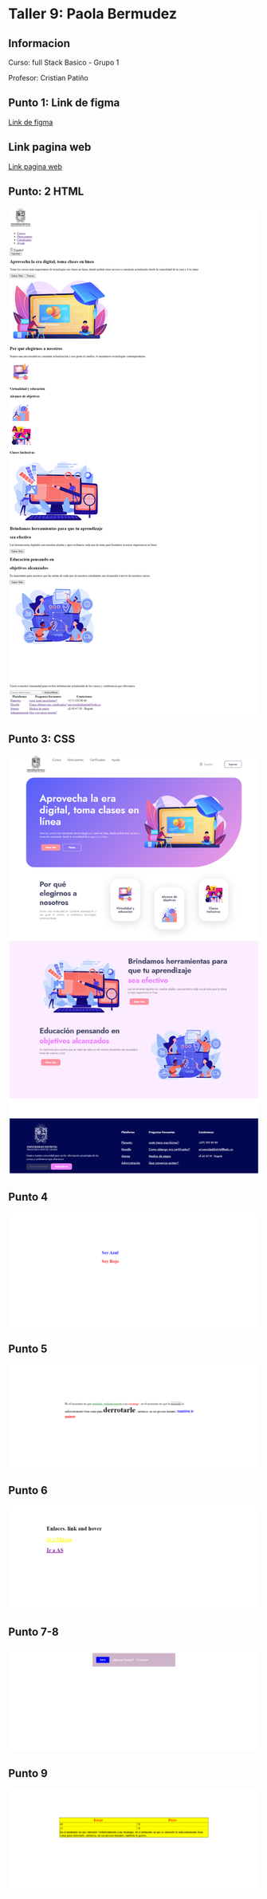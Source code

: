 <h1>Taller 9: Paola Bermudez</h1>

<h2>Informacion</h2>
<p>Curso: full Stack Basico - Grupo 1</p>
<p>Profesor: Cristian Patiño</p>

<h2>Punto 1: Link de figma</h2>
<a href="https://www.figma.com/file/BuLTCKihcpBfH8vpqvIwnr/Paola-Bermudez---figma-Excercise?type=design&node-id=9%3A249&t=EtkBdRPT0LA0SB29-1">Link de figma</a>

<h2>Link pagina web</h2>
<a href="https://angieb94.github.io/Taller-9-Full-stack/">Link pagina web</a>

<h2>Punto: 2 HTML</h2>
<img src="./Public/Images/html.png" alt="html">

<h2>Punto 3: CSS</h2>
<img src="./Public/Images/css.png" alt="css">

<h2>Punto 4</h2>
<img src="./Public/Images/punto-4.png" alt="punto-4">

<h2>Punto 5</h2>
<img src="./Public/Images/punto-5.png" alt="punto-5">

<h2>Punto 6</h2>
<img src="./Public/Images/punto-6.png" alt="punto-6">

<h2>Punto 7-8</h2>
<img src="./Public/Images/punto-7-8.png" alt="punto-7-8">

<h2>Punto 9</h2>
<img src="./Public/Images/punto-9.png" alt="punto-9">